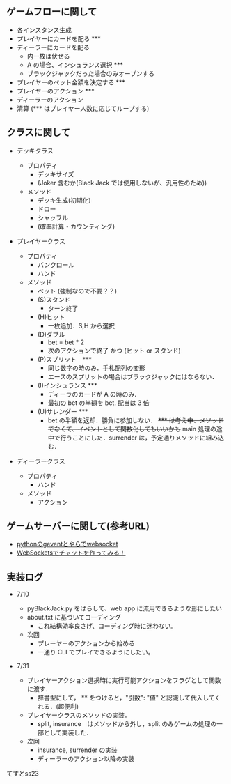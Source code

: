 ## ゲームフローに関して
- 各インスタンス生成
- プレイヤーにカードを配る ***
- ディーラーにカードを配る
    - 内一枚は伏せる
    - A の場合、インシュランス選択 ***
    - ブラックジャックだった場合のみオープンする
- プレイヤーのベット金額を決定する ***
- プレイヤーのアクション ***
- ディーラーのアクション
- 清算
(*** はプレイヤー人数に応じてループする)

## クラスに関して
- デッキクラス
    - プロパティ
        - デッキサイズ
        - (Joker 含むか(Black Jack では使用しないが、汎用性のため))
    - メソッド
        - デッキ生成(初期化)
        - ドロー
        - シャッフル
        - (確率計算・カウンティング)

- プレイヤークラス
    - プロパティ
        - バンクロール
        - ハンド
    - メソッド
        - ベット (強制なので不要？？)
        - (S)スタンド
            - ターン終了
        - (H)ヒット
            - 一枚追加．S,H から選択
        - (D)ダブル
            - bet = bet * 2
            - 次のアクションで終了 かつ (ヒット or スタンド)
        - (P)スプリット　***
            - 同じ数字の時のみ．手札配列の変形
            - エースのスプリットの場合はブラックジャックにはならない．
        - (I)インシュランス ***
            - ディーラのカードが A の時のみ．
            - 最初の bet の半額を bet. 配当は 3 倍
        - (U)サレンダー ***
            - bet の半額を返却．勝負に参加しない．
        ~~*** は考え中、メソッドでなくて、イベントとして関数化してもいいかも~~
        main 処理の途中で行うことにした．surrender は，予定通りメソッドに組み込む．

- ディーラークラス
    - プロパティ
        - ハンド
    - メソッド
        - アクション
        
## ゲームサーバーに関して(参考URL)
- [pythonのgeventとやらでwebsocket](https://blanktar.jp/blog/2014/05/python-gevent-websocket)
- [WebSocketsでチャットを作ってみる！](http://python.matrix.jp/pages/web/chat_sample.html)

## 実装ログ
- 7/10
    - pyBlackJack.py をばらして、web app に流用できるような形にしたい
    - about.txt に基づいてコーディング
        - これ結構効率良さげ、コーディング時に迷わない。
    - 次回
        - プレーヤーのアクションから始める
        - 一通り CLI でプレイできるようにしたい。

- 7/31
    - プレイヤーアクション選択時に実行可能アクションをフラグとして関数に渡す． 
        - 辞書型にして， ** をつけると，"引数": "値" と認識して代入してくれる．(超便利)
    - プレイヤークラスのメソッドの実装．
        - split, insurance　はメソッドから外し，split のみゲームの処理の一部として実装した．
    - 次回
        - insurance, surrender の実装
        - ディーラーのアクション以降の実装

てすとss23

